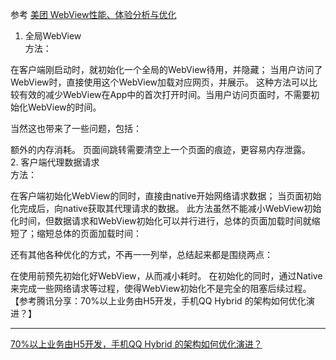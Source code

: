 参考 [美团 WebView性能、体验分析与优化](https://tech.meituan.com/2017/06/09/webviewperf.html "WebView性能、体验分析与优化")  
1. 全局WebView  
	方法：

在客户端刚启动时，就初始化一个全局的WebView待用，并隐藏；
当用户访问了WebView时，直接使用这个WebView加载对应网页，并展示。
这种方法可以比较有效的减少WebView在App中的首次打开时间。当用户访问页面时，不需要初始化WebView的时间。

当然这也带来了一些问题，包括：

额外的内存消耗。
页面间跳转需要清空上一个页面的痕迹，更容易内存泄露。  
2. 客户端代理数据请求  
   方法：

在客户端初始化WebView的同时，直接由native开始网络请求数据；
当页面初始化完成后，向native获取其代理请求的数据。
此方法虽然不能减小WebView初始化时间，但数据请求和WebView初始化可以并行进行，总体的页面加载时间就缩短了；缩短总体的页面加载时间：

还有其他各种优化的方式，不再一一列举，总结起来都是围绕两点：

在使用前预先初始化好WebView，从而减小耗时。
在初始化的同时，通过Native来完成一些网络请求等过程，使得WebView初始化不是完全的阻塞后续过程。
【参考腾讯分享：70%以上业务由H5开发，手机QQ Hybrid 的架构如何优化演进？】  

----------
[70%以上业务由H5开发，手机QQ Hybrid 的架构如何优化演进？](https://mp.weixin.qq.com/s/evzDnTsHrAr2b9jcevwBzA?
"70%以上业务由H5开发，手机QQ Hybrid 的架构如何优化演进？ ")